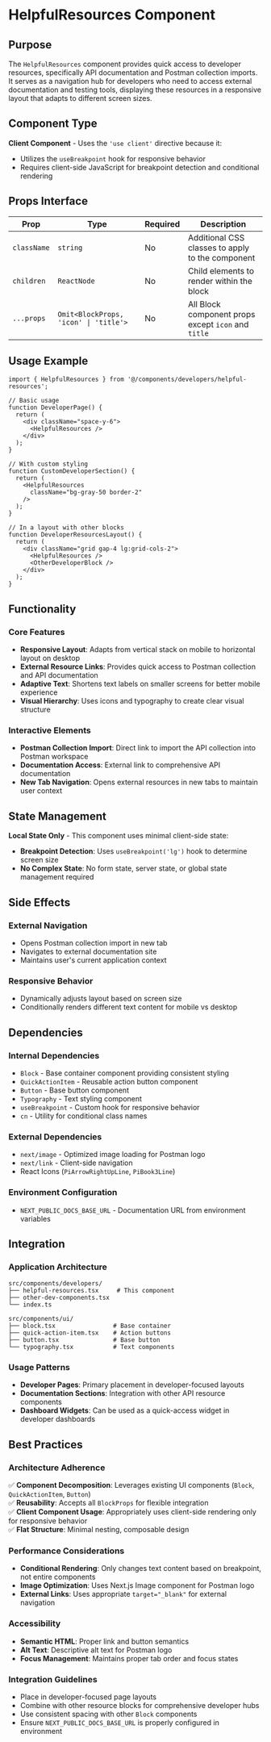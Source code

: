 # HelpfulResources Component

## Purpose

The `HelpfulResources` component provides quick access to developer resources, specifically API documentation and Postman collection imports. It serves as a navigation hub for developers who need to access external documentation and testing tools, displaying these resources in a responsive layout that adapts to different screen sizes.

## Component Type

**Client Component** - Uses the `'use client'` directive because it:
- Utilizes the `useBreakpoint` hook for responsive behavior
- Requires client-side JavaScript for breakpoint detection and conditional rendering

## Props Interface

| Prop | Type | Required | Description |
|------|------|----------|-------------|
| `className` | `string` | No | Additional CSS classes to apply to the component |
| `children` | `ReactNode` | No | Child elements to render within the block |
| `...props` | `Omit<BlockProps, 'icon' \| 'title'>` | No | All Block component props except `icon` and `title` |

## Usage Example

```tsx
import { HelpfulResources } from '@/components/developers/helpful-resources';

// Basic usage
function DeveloperPage() {
  return (
    <div className="space-y-6">
      <HelpfulResources />
    </div>
  );
}

// With custom styling
function CustomDeveloperSection() {
  return (
    <HelpfulResources 
      className="bg-gray-50 border-2" 
    />
  );
}

// In a layout with other blocks
function DeveloperResourcesLayout() {
  return (
    <div className="grid gap-4 lg:grid-cols-2">
      <HelpfulResources />
      <OtherDeveloperBlock />
    </div>
  );
}
```

## Functionality

### Core Features
- **Responsive Layout**: Adapts from vertical stack on mobile to horizontal layout on desktop
- **External Resource Links**: Provides quick access to Postman collection and API documentation
- **Adaptive Text**: Shortens text labels on smaller screens for better mobile experience
- **Visual Hierarchy**: Uses icons and typography to create clear visual structure

### Interactive Elements
- **Postman Collection Import**: Direct link to import the API collection into Postman workspace
- **Documentation Access**: External link to comprehensive API documentation
- **New Tab Navigation**: Opens external resources in new tabs to maintain user context

## State Management

**Local State Only** - This component uses minimal client-side state:
- **Breakpoint Detection**: Uses `useBreakpoint('lg')` hook to determine screen size
- **No Complex State**: No form state, server state, or global state management required

## Side Effects

### External Navigation
- Opens Postman collection import in new tab
- Navigates to external documentation site
- Maintains user's current application context

### Responsive Behavior
- Dynamically adjusts layout based on screen size
- Conditionally renders different text content for mobile vs desktop

## Dependencies

### Internal Dependencies
- `Block` - Base container component providing consistent styling
- `QuickActionItem` - Reusable action button component
- `Button` - Base button component
- `Typography` - Text styling component
- `useBreakpoint` - Custom hook for responsive behavior
- `cn` - Utility for conditional class names

### External Dependencies
- `next/image` - Optimized image loading for Postman logo
- `next/link` - Client-side navigation
- React Icons (`PiArrowRightUpLine`, `PiBook3Line`)

### Environment Configuration
- `NEXT_PUBLIC_DOCS_BASE_URL` - Documentation URL from environment variables

## Integration

### Application Architecture
```
src/components/developers/
├── helpful-resources.tsx     # This component
├── other-dev-components.tsx
└── index.ts

src/components/ui/
├── block.tsx                # Base container
├── quick-action-item.tsx    # Action buttons
├── button.tsx               # Base button
└── typography.tsx           # Text components
```

### Usage Patterns
- **Developer Pages**: Primary placement in developer-focused layouts
- **Documentation Sections**: Integration with other API resource components
- **Dashboard Widgets**: Can be used as a quick-access widget in developer dashboards

## Best Practices

### Architecture Adherence
✅ **Component Decomposition**: Leverages existing UI components (`Block`, `QuickActionItem`, `Button`)  
✅ **Reusability**: Accepts all `BlockProps` for flexible integration  
✅ **Client Component Usage**: Appropriately uses client-side rendering only for responsive behavior  
✅ **Flat Structure**: Minimal nesting, composable design  

### Performance Considerations
- **Conditional Rendering**: Only changes text content based on breakpoint, not entire components
- **Image Optimization**: Uses Next.js Image component for Postman logo
- **External Links**: Uses appropriate `target="_blank"` for external navigation

### Accessibility
- **Semantic HTML**: Proper link and button semantics
- **Alt Text**: Descriptive alt text for Postman logo
- **Focus Management**: Maintains proper tab order and focus states

### Integration Guidelines
- Place in developer-focused page layouts
- Combine with other resource blocks for comprehensive developer hubs
- Use consistent spacing with other `Block` components
- Ensure `NEXT_PUBLIC_DOCS_BASE_URL` is properly configured in environment